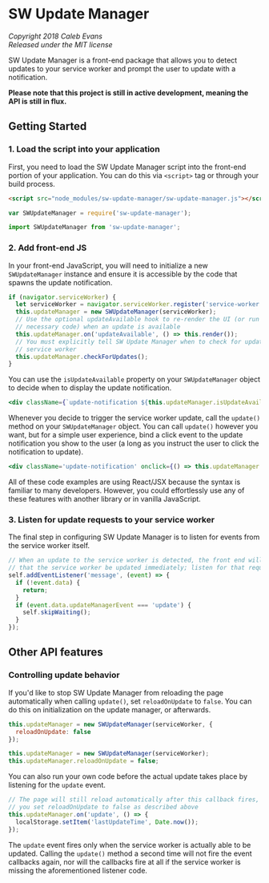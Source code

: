 # SW Update Manager

*Copyright 2018 Caleb Evans*  
*Released under the MIT license*  

SW Update Manager is a front-end package that allows you to detect updates to
your service worker and prompt the user to update with a notification.

**Please note that this project is still in active development, meaning the API
is still in flux.**

## Getting Started

### 1. Load the script into your application

First, you need to load the SW Update Manager script into the front-end portion
of your application. You can do this via `<script>` tag or through your build
process.

```html
<script src="node_modules/sw-update-manager/sw-update-manager.js"></script>
```

```js
var SWUpdateManager = require('sw-update-manager');
```

```js
import SWUpdateManager from 'sw-update-manager';
```

### 2. Add front-end JS

In your front-end JavaScript, you will need to initialize a new
`SWUpdateManager` instance and ensure it is accessible by the code that spawns
the update notification.

```js
if (navigator.serviceWorker) {
  let serviceWorker = navigator.serviceWorker.register('service-worker.js');
  this.updateManager = new SWUpdateManager(serviceWorker);
  // Use the optional updateAvailable hook to re-render the UI (or run any other
  // necessary code) when an update is available
  this.updateManager.on('updateAvailable', () => this.render());
  // You must explicitly tell SW Update Manager when to check for updates to the
  // service worker
  this.updateManager.checkForUpdates();
}
```

You can use the `isUpdateAvailable` property on your `SWUpdateManager` object to
decide when to display the update notification.

```jsx
<div className={`update-notification ${this.updateManager.isUpdateAvailable ? 'visible': 'hidden'}`}></div>
```

Whenever you decide to trigger the service worker update, call the `update()`
method on your `SWUpdateManager` object. You can call `update()` however you
want, but for a simple user experience, bind a click event to the update
notification you show to the user (a long as you instruct the user to click the
notification to update).

```jsx
<div className='update-notification' onclick={() => this.updateManager.update()}></div>
```

All of these code examples are using React/JSX because the syntax is familiar to
many developers. However, you could effortlessly use any of these features with
another library or in vanilla JavaScript.

### 3. Listen for update requests to your service worker

The final step in configuring SW Update Manager is to listen for events from the
service worker itself.

```js
// When an update to the service worker is detected, the front end will request
// that the service worker be updated immediately; listen for that request here
self.addEventListener('message', (event) => {
  if (!event.data) {
    return;
  }
  if (event.data.updateManagerEvent === 'update') {
    self.skipWaiting();
  }
});
```

## Other API features

### Controlling update behavior

If you'd like to stop SW Update Manager from reloading the page automatically
when calling `update()`, set `reloadOnUpdate` to `false`. You can do this on
initialization on the update manager, or afterwards.

```js
this.updateManager = new SWUpdateManager(serviceWorker, {
  reloadOnUpdate: false
});
```

```js
this.updateManager = new SWUpdateManager(serviceWorker);
this.updateManager.reloadOnUpdate = false;
```

You can also run your own code before the actual update takes place by listening
for the `update` event.

```js
// The page will still reload automatically after this callback fires, unless
// you set reloadOnUpdate to false as described above
this.updateManager.on('update', () => {
  localStorage.setItem('lastUpdateTime', Date.now());
});
```

The `update` event fires only when the service worker is actually able to be
updated. Calling the `update()` method a second time will not fire the event
callbacks again, nor will the callbacks fire at all if the service worker is
missing the aforementioned listener code.
